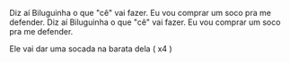 Diz aí Biluguinha o que "cê" vai fazer.
Eu vou comprar um soco pra me defender.
Diz aí Biluguinha o que "cê" vai fazer.
Eu vou comprar um soco pra me defender.

Ele vai dar uma socada na barata dela ( x4 )
